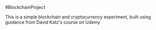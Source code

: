 #BlockchainProject

This is a simple blockchain and cryptocurrency experiment, built using guidance from David Katz's course on Udemy